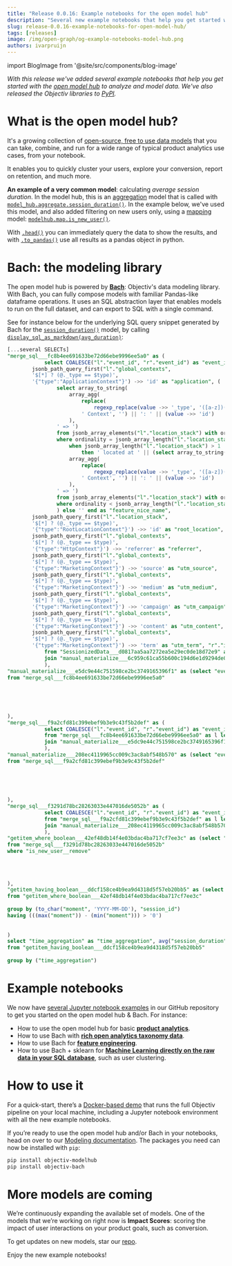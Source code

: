 ```yaml
---
title: "Release 0.0.16: Example notebooks for the open model hub"
description: "Several new example notebooks that help you get started with the open model hub to analyze and model data, e.g. to quickly cluster your users, explore your conversion, and much more. We’ve also released the Objectiv libraries to PyPI."
slug: release-0.0.16-example-notebooks-for-open-model-hub/
tags: [releases]
image: /img/open-graph/og-example-notebooks-model-hub.png
authors: ivarpruijn
---
```


<head>
  <meta property="og:title" content="Release 0.0.16: Example notebooks for the open model hub" />
</head>

import BlogImage from '@site/src/components/blog-image'

*With this release we've added several example notebooks that help you get started with the 
[open model hub](https://objectiv.io/docs/modeling/) to analyze and model data. We've also released the 
Objectiv libraries to [PyPI](https://pypi.org/user/objectiv/).*

<!--truncate-->

[models]: https://objectiv.io/docs/modeling/models/
[duration]: https://objectiv.io/docs/modeling/modelhub_api_reference/modelhub.Aggregate.session_duration
[aggregation]: https://objectiv.io/docs/modeling/models_aggregation
[new_user]: https://objectiv.io/docs/modeling/modelhub_api_reference/modelhub.Map.is_new_user
[head]: https://objectiv.io/docs/modeling/Series/bach.Series.head/#bach-series-head
[to_pandas]: https://objectiv.io/docs/modeling/Series/bach.Series.to_pandas
[bach]: https://objectiv.io/docs/modeling/bach
[examples]: https://objectiv.io/docs/modeling/example_notebooks
[ex_product_analytics]: https://objectiv.io/docs/modeling/product_analytics
[ex_taxonomy]: https://objectiv.io/docs/modeling/open_taxonomy
[ex_features]: https://objectiv.io/docs/modeling/feature_engineering
[ex_ml]: https://objectiv.io/docs/modeling/machine_learning
[quickstart]: https://objectiv.io/docs/home/quickstart-guide
[repo]: https://github.com/objectiv/objectiv-analytics
[display_md]: https://github.com/objectiv/objectiv-analytics/blob/b796acd70211db1436eaac8e9120f09c2a7f9d43/bach/bach/display_formats.py

# What is the open model hub?
It's a growing collection of [open-source, free to use data models][models] that you can take, combine, and 
run for a wide range of typical product analytics use cases, from your notebook. 

It enables you to quickly cluster your users, explore your conversion, report on retention, and much more.

**An example of a very common model**: calculating *average session duration*. In the model hub, this is an 
[aggregation][duration] model that is called with [`model_hub.aggregate.session_duration()`][duration]. In 
the example below, we've used this model, and also added filtering on new users only, using a 
[mapping](https://objectiv.io/docs/modeling/models_mapping) model: [`modelhub.map.is_new_user()`][new_user].

<BlogImage 
  url='img/blog/releases/0.0.16-session_duration.png' 
  caption="Avg. daily session duration for new users in a notebook, with the model hub" />

With [`.head()`][head] you can immediately query the data to show the results, and with 
[`.to_pandas()`][to_pandas] use all results as a pandas object in python.

# Bach: the modeling library
The open model hub is powered by **[Bach][bach]**: Objectiv's data modeling library. With Bach, you can fully 
compose models with familiar Pandas-like dataframe operations. It uses an SQL abstraction layer that enables 
models to run on the full dataset, and can export to SQL with a single command. 

<BlogImage url='img/value-pandas-like-operations-on-full-dataset.svg' />

See for instance below for the underlying SQL query snippet generated by Bach for the 
[`session_duration()`][duration] model, by calling [`display_sql_as_markdown(avg_duration)`][display_md]:

```sql
[...several SELECTs]
"merge_sql___fc8b4ee691633be72d66ebe9996ee5a0" as (
            select COALESCE("l"."event_id", "r"."event_id") as "event_id", "l"."day" as "day", "l"."moment" as "moment", "l"."user_id" as "user_id", "l"."global_contexts" as "global_contexts", "l"."location_stack" as "location_stack", "l"."event_type" as "event_type", "l"."stack_event_types" as "stack_event_types", "l"."session_id" as "session_id", "l"."session_hit_number" as "session_hit_number", 
        jsonb_path_query_first("l"."global_contexts",
        '$[*] ? (@._type == $type)',
        '{"type":"ApplicationContext"}') ->> 'id' as "application", (
                select array_to_string(
                    array_agg(
                        replace(
                            regexp_replace(value ->> '_type', '([a-z])([A-Z])', '\1 \2', 'g'),
                        ' Context', '') || ': ' || (value ->> 'id')
                    ),
                ' => ')
                from jsonb_array_elements("l"."location_stack") with ordinality
                where ordinality = jsonb_array_length("l"."location_stack")) || case
                    when jsonb_array_length("l"."location_stack") > 1
                        then ' located at ' || (select array_to_string(
                    array_agg(
                        replace(
                            regexp_replace(value ->> '_type', '([a-z])([A-Z])', '\1 \2', 'g'),
                        ' Context', '') || ': ' || (value ->> 'id')
                    ),
                ' => ')
                from jsonb_array_elements("l"."location_stack") with ordinality
                where ordinality < jsonb_array_length("l"."location_stack")
                ) else '' end as "feature_nice_name", 
        jsonb_path_query_first("l"."location_stack",
        '$[*] ? (@._type == $type)',
        '{"type":"RootLocationContext"}') ->> 'id' as "root_location", 
        jsonb_path_query_first("l"."global_contexts",
        '$[*] ? (@._type == $type)',
        '{"type":"HttpContext"}') ->> 'referrer' as "referrer", 
        jsonb_path_query_first("l"."global_contexts",
        '$[*] ? (@._type == $type)',
        '{"type":"MarketingContext"}') ->> 'source' as "utm_source", 
        jsonb_path_query_first("l"."global_contexts",
        '$[*] ? (@._type == $type)',
        '{"type":"MarketingContext"}') ->> 'medium' as "utm_medium", 
        jsonb_path_query_first("l"."global_contexts",
        '$[*] ? (@._type == $type)',
        '{"type":"MarketingContext"}') ->> 'campaign' as "utm_campaign", 
        jsonb_path_query_first("l"."global_contexts",
        '$[*] ? (@._type == $type)',
        '{"type":"MarketingContext"}') ->> 'content' as "utm_content", 
        jsonb_path_query_first("l"."global_contexts",
        '$[*] ? (@._type == $type)',
        '{"type":"MarketingContext"}') ->> 'term' as "utm_term", "r"."is_new_user" as "is_new_user"
            from "SessionizedData___d0817aa5aa7272ea5e29ec0de18d72e9" as l left
            join "manual_materialize___6c959c61ca55b600c194d6e1d9294de0" as r on ("l"."event_id" = "r"."event_id")
            ),
"manual_materialize___e5dc9e44c751598ce2bc3749165396f1" as (select "event_id" as "event_id", (min("session_id") over (partition by to_char("moment", 'YYYY-MM-DD'), "user_id"  ROWS BETWEEN UNBOUNDED PRECEDING AND UNBOUNDED FOLLOWING) = min("session_id") over (partition by "user_id"  ROWS BETWEEN UNBOUNDED PRECEDING AND UNBOUNDED FOLLOWING)) as "is_new_user" 
from "merge_sql___fc8b4ee691633be72d66ebe9996ee5a0" 
 
 
 
 
 
),
"merge_sql___f9a2cfd81c399ebef9b3e9c43f5b2def" as (
            select COALESCE("l"."event_id", "r"."event_id") as "event_id", "l"."day" as "day", "l"."moment" as "moment", "l"."user_id" as "user_id", "l"."global_contexts" as "global_contexts", "l"."location_stack" as "location_stack", "l"."event_type" as "event_type", "l"."stack_event_types" as "stack_event_types", "l"."session_id" as "session_id", "l"."session_hit_number" as "session_hit_number", "l"."application" as "application", "l"."feature_nice_name" as "feature_nice_name", "l"."root_location" as "root_location", "l"."referrer" as "referrer", "l"."utm_source" as "utm_source", "l"."utm_medium" as "utm_medium", "l"."utm_campaign" as "utm_campaign", "l"."utm_content" as "utm_content", "l"."utm_term" as "utm_term", "l"."is_new_user" as "is_new_user", "r"."is_new_user" as "is_new_user__remove"
            from "merge_sql___fc8b4ee691633be72d66ebe9996ee5a0" as l left
            join "manual_materialize___e5dc9e44c751598ce2bc3749165396f1" as r on ("l"."event_id" = "r"."event_id")
            ),
"manual_materialize___208ec4119965cc009c3ac8abf548b570" as (select "event_id" as "event_id", (min("session_id") over (partition by to_char("moment", 'YYYY-MM-DD'), "user_id"  ROWS BETWEEN UNBOUNDED PRECEDING AND UNBOUNDED FOLLOWING) = min("session_id") over (partition by "user_id"  ROWS BETWEEN UNBOUNDED PRECEDING AND UNBOUNDED FOLLOWING)) as "is_new_user" 
from "merge_sql___f9a2cfd81c399ebef9b3e9c43f5b2def" 
 
 
 
 
 
),
"merge_sql___f3291d78bc28263033e447016de5052b" as (
            select COALESCE("l"."event_id", "r"."event_id") as "event_id", "l"."day" as "day", "l"."moment" as "moment", "l"."user_id" as "user_id", "l"."global_contexts" as "global_contexts", "l"."location_stack" as "location_stack", "l"."event_type" as "event_type", "l"."stack_event_types" as "stack_event_types", "l"."session_id" as "session_id", "l"."session_hit_number" as "session_hit_number", "l"."application" as "application", "l"."feature_nice_name" as "feature_nice_name", "l"."root_location" as "root_location", "l"."referrer" as "referrer", "l"."utm_source" as "utm_source", "l"."utm_medium" as "utm_medium", "l"."utm_campaign" as "utm_campaign", "l"."utm_content" as "utm_content", "l"."utm_term" as "utm_term", "l"."is_new_user__remove" as "is_new_user", "r"."is_new_user" as "is_new_user__remove"
            from "merge_sql___f9a2cfd81c399ebef9b3e9c43f5b2def" as l left
            join "manual_materialize___208ec4119965cc009c3ac8abf548b570" as r on ("l"."event_id" = "r"."event_id")
            ),
"getitem_where_boolean___42ef48db14f4e03bdac4ba717cf7ee3c" as (select "event_id" as "event_id", "day" as "day", "moment" as "moment", "user_id" as "user_id", "global_contexts" as "global_contexts", "location_stack" as "location_stack", "event_type" as "event_type", "stack_event_types" as "stack_event_types", "session_id" as "session_id", "session_hit_number" as "session_hit_number", "application" as "application", "feature_nice_name" as "feature_nice_name", "root_location" as "root_location", "referrer" as "referrer", "utm_source" as "utm_source", "utm_medium" as "utm_medium", "utm_campaign" as "utm_campaign", "utm_content" as "utm_content", "utm_term" as "utm_term", "is_new_user__remove" as "is_new_user" 
from "merge_sql___f3291d78bc28263033e447016de5052b" 
where "is_new_user__remove" 
 
 
 
 
),
"getitem_having_boolean___ddcf158ce4b9ea9d4318d5f57eb20bb5" as (select to_char("moment", 'YYYY-MM-DD') as "time_aggregation", "session_id" as "_session_id", min("moment") as "moment_min", max("moment") as "moment_max", ((max("moment")) - (min("moment"))) as "session_duration" 
from "getitem_where_boolean___42ef48db14f4e03bdac4ba717cf7ee3c" 
 
group by (to_char("moment", 'YYYY-MM-DD'), "session_id") 
having (((max("moment")) - (min("moment"))) > '0') 
 
 
)
select "time_aggregation" as "time_aggregation", avg("session_duration") as "session_duration" 
from "getitem_having_boolean___ddcf158ce4b9ea9d4318d5f57eb20bb5" 
 
group by ("time_aggregation") 
```

# Example notebooks
We now have [several Jupyter notebook examples][examples] in our GitHub repository to get you started on the 
open model hub & Bach. For instance:
* How to use the open model hub for basic **[product analytics][ex_product_analytics]**.
* How to use Bach with **[rich open analytics taxonomy data][ex_taxonomy]**.
* How to use Bach for **[feature engineering][ex_features]**.
* How to use Bach + sklearn for **[Machine Learning directly on the raw data in your SQL database][ex_ml]**, 
such as user clustering.


<BlogImage url='/img/open-graph/og-example-notebooks-model-hub.png'
  size="medium" />


# How to use it
For a quick-start, there’s a [Docker-based demo][quickstart] that runs the full Objectiv pipeline on your 
local machine, including a Jupyter notebook environment with all the new example notebooks. 

If you’re ready to use the open model hub and/or Bach in your notebooks, head on over to our 
[Modeling documentation][models]. The packages you need can now be installed with `pip`:

```bash
pip install objectiv-modelhub
pip install objectiv-bach
```

# More models are coming
We’re continuously expanding the available set of models. One of the models that we’re working on right now 
is **Impact Scores**: scoring the impact of user interactions on your product goals, such as conversion.

To get updates on new models, star our [repo][repo].

Enjoy the new example notebooks!
